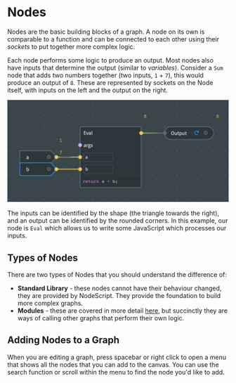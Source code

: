 # Nodes

Nodes are the basic building blocks of a graph. A node on its own is comparable to a function and can be connected to each other using their _sockets_ to put together more complex logic.

Each node performs some logic to produce an output. Most nodes also have inputs that determine the output (similar to _variables_). Consider a `Sum` node that adds two numbers together (two inputs, `1` + `7`), this would produce an output of `8`. These are represented by sockets on the Node itself, with inputs on the left and the output on the right.

![Sum Graph](./images/nodes/sum.png)

The inputs can be identified by the shape (the triangle towards the right), and an output can be identified by the rounded corners. In this example, our node is `Eval` which allows us to write some JavaScript which processes our inputs.

## Types of Nodes

There are two types of Nodes that you should understand the difference of:

 - **Standard Library** - these nodes cannot have their behaviour changed, they are provided by NodeScript. They provide the foundation to build more complex graphs.
 - **Modules** - these are covered in more detail [here](./modules), but succinctly they are ways of calling other graphs that perform their own logic.

## Adding Nodes to a Graph

When you are editing a graph, press spacebar or right click to open a menu that shows all the nodes that you can add to the canvas. You can use the search function or scroll within the menu to find the node you'd like to add.
